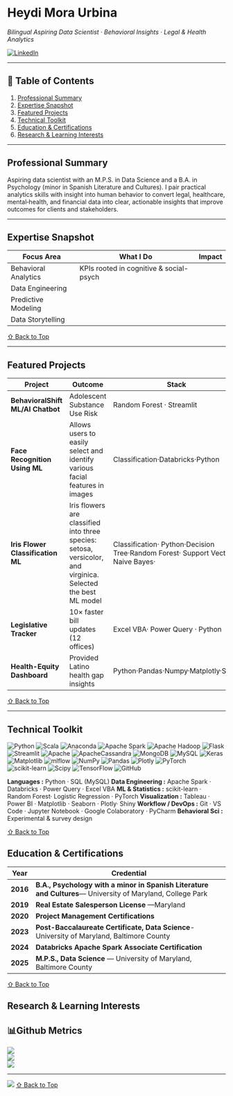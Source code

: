 # Heydi Mora Urbina
*Bilingual Aspiring Data Scientist · Behavioral Insights · Legal & Health Analytics*  

[![LinkedIn](https://img.shields.io/badge/LinkedIn-0A66C2?style=flat&logo=linkedin&logoColor=white)](https://www.linkedin.com/in/heydimora)

---

## 📑 Table of Contents
1. [Professional Summary](#professional-summary)
2. [Expertise Snapshot](#expertise-snapshot)
3. [Featured Projects](#featured-projects)
4. [Technical Toolkit](#technical-toolkit)
5. [Education & Certifications](#education--certifications)
6. [Research & Learning Interests](#research--learning-interests)


---

## Professional Summary
Aspiring data scientist with an M.P.S. in Data Science and a B.A. in Psychology (minor in Spanish Literature and Cultures). I pair practical analytics skills with insight into human behavior to convert legal, healthcare, mental‑health, and financial data into clear, actionable insights that improve outcomes for clients and stakeholders.



---

## Expertise Snapshot
| Focus Area | What I Do | Impact |
|------------|-----------|--------|
| Behavioral Analytics | KPIs rooted in cognitive & social-psych | 
| Data Engineering |
| Predictive Modeling |
| Data Storytelling | 

[⇧ Back to Top](#heydi-mora-urbina)

---

## Featured Projects
| Project | Outcome | Stack |
|---------|---------|-------|
| **BehavioralShift ML/AI Chatbot** | Adolescent Substance Use Risk | Random Forest · Streamlit |
| **Face Recognition Using ML** | Allows users to easily select and identify various facial features in images| Classification·Databricks·Python|
| **Iris Flower Classification ML** | Iris flowers are classified into three species: setosa, versicolor, and virginica. Selected the best ML model| Classification· Python·Decision Tree·Random Forest· Support Vector· Naive Bayes·|
| **Legislative Tracker** | 10× faster bill updates (12 offices) | Excel VBA· Power Query · Python|
| **Health-Equity Dashboard** | Provided Latino health gap insights| Python·Pandas·Numpy·Matplotly·Shiny|


[⇧ Back to Top](#heydi-mora-urbina)

---

## Technical Toolkit
![Python](https://img.shields.io/badge/python-3670A0?style=for-the-badge&logo=python&logoColor=ffdd54) ![Scala](https://img.shields.io/badge/scala-%23DC322F.svg?style=for-the-badge&logo=scala&logoColor=white) ![Anaconda](https://img.shields.io/badge/Anaconda-%2344A833.svg?style=for-the-badge&logo=anaconda&logoColor=white) ![Apache Spark](https://img.shields.io/badge/Apache%20Spark-FDEE21?style=for-the-badge&logo=apachespark&logoColor=black) ![Apache Hadoop](https://img.shields.io/badge/Apache%20Hadoop-66CCFF?style=for-the-badge&logo=apachehadoop&logoColor=black) ![Flask](https://img.shields.io/badge/flask-%23000.svg?style=for-the-badge&logo=flask&logoColor=white) ![Streamlit](https://img.shields.io/badge/Streamlit-%23FE4B4B.svg?style=for-the-badge&logo=streamlit&logoColor=white) ![Apache](https://img.shields.io/badge/apache-%23D42029.svg?style=for-the-badge&logo=apache&logoColor=white) ![ApacheCassandra](https://img.shields.io/badge/cassandra-%231287B1.svg?style=for-the-badge&logo=apache-cassandra&logoColor=white) ![MongoDB](https://img.shields.io/badge/MongoDB-%234ea94b.svg?style=for-the-badge&logo=mongodb&logoColor=white) ![MySQL](https://img.shields.io/badge/mysql-4479A1.svg?style=for-the-badge&logo=mysql&logoColor=white) ![Keras](https://img.shields.io/badge/Keras-%23D00000.svg?style=for-the-badge&logo=Keras&logoColor=white) ![Matplotlib](https://img.shields.io/badge/Matplotlib-%23ffffff.svg?style=for-the-badge&logo=Matplotlib&logoColor=black) ![mlflow](https://img.shields.io/badge/mlflow-%23d9ead3.svg?style=for-the-badge&logo=numpy&logoColor=blue) ![NumPy](https://img.shields.io/badge/numpy-%23013243.svg?style=for-the-badge&logo=numpy&logoColor=white) ![Pandas](https://img.shields.io/badge/pandas-%23150458.svg?style=for-the-badge&logo=pandas&logoColor=white) ![Plotly](https://img.shields.io/badge/Plotly-%233F4F75.svg?style=for-the-badge&logo=plotly&logoColor=white) ![PyTorch](https://img.shields.io/badge/PyTorch-%23EE4C2C.svg?style=for-the-badge&logo=PyTorch&logoColor=white) ![scikit-learn](https://img.shields.io/badge/scikit--learn-%23F7931E.svg?style=for-the-badge&logo=scikit-learn&logoColor=white) ![Scipy](https://img.shields.io/badge/SciPy-%230C55A5.svg?style=for-the-badge&logo=scipy&logoColor=%white) ![TensorFlow](https://img.shields.io/badge/TensorFlow-%23FF6F00.svg?style=for-the-badge&logo=TensorFlow&logoColor=white) ![GitHub](https://img.shields.io/badge/github-%23121011.svg?style=for-the-badge&logo=github&logoColor=white)


**Languages        :** Python · SQL (MySQL) 
**Data Engineering  :** Apache Spark · Databricks · Power Query · Excel VBA
**ML & Statistics   :** scikit-learn · Random Forest· Logistic Regression · PyTorch
**Visualization     :** Tableau · Power BI · Matplotlib · Seaborn · Plotly· Shiny
**Workflow / DevOps :** Git · VS Code · Jupyter Notebook · Google Colaboratory · PyCharm
**Behavioral Sci    :** Experimental & survey design 

[⇧ Back to Top](#heydi-mora-urbina)
## Education & Certifications

| Year|Credential|
|------|-----------|
|**2016**|	**B.A., Psychology with a minor in Spanish Literature and Cultures**— University of Maryland, College Park|
|**2019**|	**Real Estate Salesperson License** —Maryland|
|**2020**|	**Project Management Certifications**|
|**2023**|	**Post-Baccalaureate Certificate, Data Science**- University of Maryland, Baltimore County|
|**2024**|	**Databricks Apache Spark Associate Certification**|
|**2025**|	**M.P.S., Data Science** — University of Maryland, Baltimore County|

<a id="research--learning-interests"></a>
[⇧ Back to Top](#heydi-mora-urbina)
## Research & Learning Interests


<a id="github-metrics"></a>
## 📊Github Metrics
![](https://github-readme-stats.vercel.app/api?username=heydi424&theme=radical&hide_border=true&include_all_commits=true&count_private=true)<br/>
![](https://nirzak-streak-stats.vercel.app/?user=heydi424&theme=radical&hide_border=true)<br/>
![](https://github-readme-stats.vercel.app/api/top-langs/?username=heydi424&theme=radical&hide_border=true&include_all_commits=true&count_private=true&layout=compact)

---
[![](https://visitcount.itsvg.in/api?id=heydi424&icon=0&color=0)](https://visitcount.itsvg.in)
[⇧ Back to Top](#heydi-mora-urbina)

<!-- Proudly created with GPRM ( https://gprm.itsvg.in ) -->

